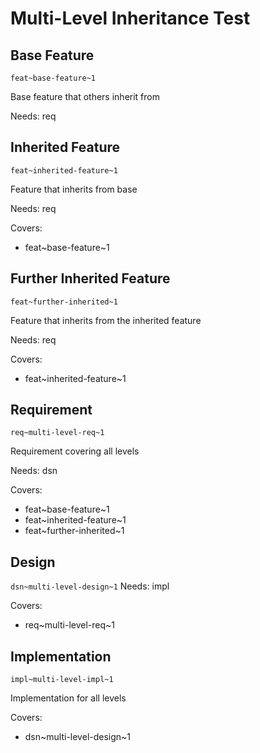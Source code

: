 # Multi-Level Inheritance Test

## Base Feature
`feat~base-feature~1`

Base feature that others inherit from

Needs: req

## Inherited Feature
`feat~inherited-feature~1`

Feature that inherits from base

Needs: req

Covers:
- feat~base-feature~1

## Further Inherited Feature
`feat~further-inherited~1`

Feature that inherits from the inherited feature

Needs: req

Covers:
- feat~inherited-feature~1

## Requirement
`req~multi-level-req~1`

Requirement covering all levels

Needs: dsn

Covers:
- feat~base-feature~1
- feat~inherited-feature~1
- feat~further-inherited~1

## Design
`dsn~multi-level-design~1`
Needs: impl

Covers:
- req~multi-level-req~1

## Implementation
`impl~multi-level-impl~1`

Implementation for all levels

Covers:
- dsn~multi-level-design~1